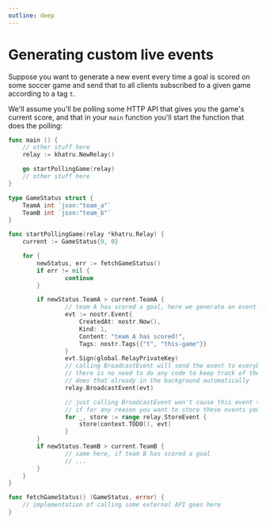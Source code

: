 ```yaml
---
outline: deep
---
```


# Generating custom live events

Suppose you want to generate a new event every time a goal is scored on some soccer game and send that to all clients subscribed to a given game according to a tag `t`.

We'll assume you'll be polling some HTTP API that gives you the game's current score, and that in your `main` function you'll start the function that does the polling:

```go
func main () {
	// other stuff here
	relay := khatru.NewRelay()

	go startPollingGame(relay)
	// other stuff here
}

type GameStatus struct {
	TeamA int `json:"team_a"`
	TeamB int `json:"team_b"`
}

func startPollingGame(relay *khatru.Relay) {
	current := GameStatus{0, 0}

	for {
		newStatus, err := fetchGameStatus()
		if err != nil {
				continue
		}

		if newStatus.TeamA > current.TeamA {
				// team A has scored a goal, here we generate an event
				evt := nostr.Event{
					CreatedAt: nostr.Now(),
					Kind: 1,
					Content: "team A has scored!",
					Tags: nostr.Tags{{"t", "this-game"}}
				}
				evt.Sign(global.RelayPrivateKey)
				// calling BroadcastEvent will send the event to everybody who has been listening for tag "t=[this-game]"
				// there is no need to do any code to keep track of these clients or who is listening to what, khatru
				// does that already in the background automatically
				relay.BroadcastEvent(evt)

				// just calling BroadcastEvent won't cause this event to be be stored,
				// if for any reason you want to store these events you must call the store functions manually
				for _, store := range relay.StoreEvent {
					store(context.TODO(), evt)
				}
		}
		if newStatus.TeamB > current.TeamB {
				// same here, if team B has scored a goal
				// ...
		}
	}
}

func fetchGameStatus() (GameStatus, error) {
	// implementation of calling some external API goes here
}
```
